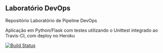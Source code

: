 ## Laboratório DevOps
Repositório Laboratório de Pipeline DevOps 

Aplicação em Python/Flask com testes utilizando o Unittest integrado ao Travis-CI, com deploy no Heroku

[![Build Status](https://travis-ci.com/henriquemt13/devopslab.svg?branch=main)](https://travis-ci.com/henriquemt13/devopslab)
